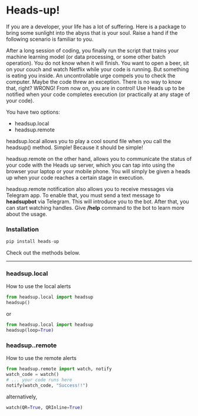 # Heads-up!
If you are a developer, your life has a lot of suffering. Here is a package to bring some sunlight into the abyss that is your soul. 
Raise a hand if the following scenario is familiar to you. 

After a long session of coding, you finally run the script that trains your machine learning model (or data processing, or some other batch operation). 
You do not know when it will finish. You want to open a beer, sit on your couch and watch Netflix while your code is running. But something is eating you inside.
An uncontrollable urge compels you to check the computer. Maybe the code threw an exception. There is no way to know that, right? 
WRONG! From now on, you are in control! Use Heads up to be notified when your code completes execution (or practically at any stage of your code). 

You have two options: 
- headsup.local
- headsup.remote

headsup.local allows you to play a cool sound file when you call the headsup() method. Simple! Because it should be simple! 

headsup.remote on the other hand, allows you to communicate the status of your code with the Heads up server, which you can tap into using the browser your laptop or your mobile phone. You will simply be given a heads up when your code reaches a certain stage in execution. 

headsup.remote notification also allows you to receive messages via Telegram app. To enable that, you must send a text message to __headsupbot__ via Telegram. This will introduce you to the bot. After that, you can start watching handles. Give __/help__ command to the bot to learn more about the usage. 

### Installation

```python
pip install heads-up
```

Check out the methods below.
___
### headsup.local
How to use the local alerts

```python
from headsup.local import headsup
headsup()
```
or
```python
from headsup.local import headsup
headsup(loop=True)
```
### headsup..remote 
How to use the remote alerts

```python
from headsup.remote import watch, notify
watch_code = watch()
# ... your code runs here
notify(watch_code, "Success!!")
```
alternatively, 
```python
watch(QR=True, QRInline=True)
```
